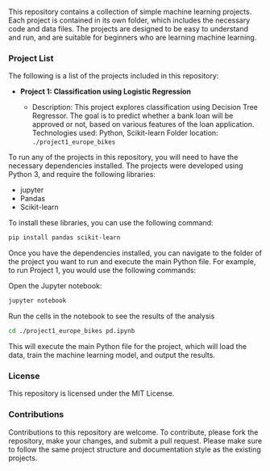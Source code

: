 

This repository contains a collection of simple machine learning projects. Each project is contained in its own folder, which includes the necessary code and data files. The projects are designed to be easy to understand and run, and are suitable for beginners who are learning machine learning.

### **Project List**
The following is a list of the projects included in this repository:

- **Project 1: Classification using Logistic Regression**

  - Description: This project explores classification using Decision Tree Regressor. The goal is to predict whether a bank loan will be approved or not, based on various features of the loan application.
Technologies used: Python, Scikit-learn
Folder location: `./project1_europe_bikes`

To run any of the projects in this repository, you will need to have the necessary dependencies installed. The projects were developed using Python 3, and require the following libraries:

- jupyter
- Pandas
- Scikit-learn
  
To install these libraries, you can use the following command:


```bash
pip install pandas scikit-learn 
```

Once you have the dependencies installed, you can navigate to the folder of the project you want to run and execute the main Python file. For example, to run Project 1, you would use the following commands:

 Open the Jupyter notebook:
``` bash
jupyter notebook
```
Run the cells in the notebook to see the results of the analysis

```bash
cd ./project1_europe_bikes pd.ipynb
```

This will execute the main Python file for the project, which will load the data, train the machine learning model, and output the results.

### **License**
This repository is licensed under the MIT License. 

### **Contributions**
Contributions to this repository are welcome. To contribute, please fork the repository, make your changes, and submit a pull request. Please make sure to follow the same project structure and documentation style as the existing projects.





